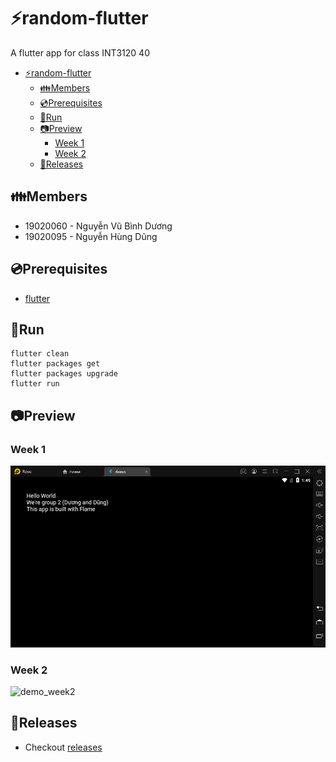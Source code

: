 # ⚡random-flutter

A flutter app for class INT3120 40

- [⚡random-flutter](#random-flutter)
  - [👪Members](#members)
  - [💿Prerequisites](#prerequisites)
  - [🏃Run](#run)
  - [📷Preview](#preview)
    - [Week 1](#week-1)
    - [Week 2](#week-2)
  - [📢Releases](#releases)

## 👪Members

-   19020060 - Nguyễn Vũ Bình Dương
-   19020095 - Nguyễn Hùng Dũng

## 💿Prerequisites

-   [flutter](https://docs.flutter.dev/get-started/install)

## 🏃Run

```
flutter clean
flutter packages get
flutter packages upgrade
flutter run
```

## 📷Preview

### Week 1

![demo_week1](/preview/demo_preview.png)

### Week 2

![demo_week2](https://youtu.be/07Zi8iVkKfQ)

## 📢Releases

-   Checkout [releases](https://github.com/duongoku/random-flutter/releases)
